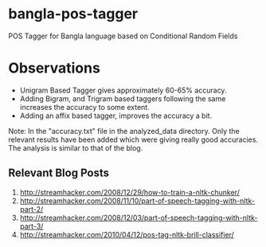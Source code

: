 bangla-pos-tagger
=================

POS Tagger for Bangla language based on Conditional Random Fields

Observations
============
* Unigram Based Tagger gives approximately 60-65% accuracy.
* Adding Bigram, and Trigram based taggers following the same increases the accuracy to some extent.
* Adding an affix based tagger, improves the accuracy a bit.

Note: In the "accuracy.txt" file in the analyzed_data directory. Only the relevant results have been added which were giving really good accuracies. The analysis is similar to that of the blog.

Relevant Blog Posts
-------------------
1. http://streamhacker.com/2008/12/29/how-to-train-a-nltk-chunker/
2. http://streamhacker.com/2008/11/10/part-of-speech-tagging-with-nltk-part-2/
3. http://streamhacker.com/2008/12/03/part-of-speech-tagging-with-nltk-part-3/
4. http://streamhacker.com/2010/04/12/pos-tag-nltk-brill-classifier/